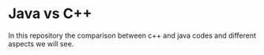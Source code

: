 # Java vs C++
In this repository the comparison between c++ and java codes and different aspects we will see.
